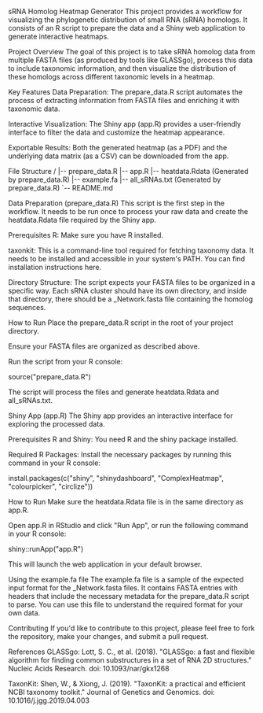 sRNA Homolog Heatmap Generator
This project provides a workflow for visualizing the phylogenetic distribution of small RNA (sRNA) homologs. It consists of an R script to prepare the data and a Shiny web application to generate interactive heatmaps.

Project Overview
The goal of this project is to take sRNA homolog data from multiple FASTA files (as produced by tools like GLASSgo), process this data to include taxonomic information, and then visualize the distribution of these homologs across different taxonomic levels in a heatmap.

Key Features
Data Preparation: The prepare_data.R script automates the process of extracting information from FASTA files and enriching it with taxonomic data.

Interactive Visualization: The Shiny app (app.R) provides a user-friendly interface to filter the data and customize the heatmap appearance.

Exportable Results: Both the generated heatmap (as a PDF) and the underlying data matrix (as a CSV) can be downloaded from the app.

File Structure
/
|-- prepare_data.R
|-- app.R
|-- heatdata.Rdata  (Generated by prepare_data.R)
|-- example.fa
|-- all_sRNAs.txt   (Generated by prepare_data.R)
`-- README.md


Data Preparation (prepare_data.R)
This script is the first step in the workflow. It needs to be run once to process your raw data and create the heatdata.Rdata file required by the Shiny app.

Prerequisites
R: Make sure you have R installed.

taxonkit: This is a command-line tool required for fetching taxonomy data. It needs to be installed and accessible in your system's PATH. You can find installation instructions here.

Directory Structure: The script expects your FASTA files to be organized in a specific way. Each sRNA cluster should have its own directory, and inside that directory, there should be a _Network.fasta file containing the homolog sequences.

How to Run
Place the prepare_data.R script in the root of your project directory.

Ensure your FASTA files are organized as described above.

Run the script from your R console:

source("prepare_data.R")


The script will process the files and generate heatdata.Rdata and all_sRNAs.txt.

Shiny App (app.R)
The Shiny app provides an interactive interface for exploring the processed data.

Prerequisites
R and Shiny: You need R and the shiny package installed.

Required R Packages: Install the necessary packages by running this command in your R console:

install.packages(c("shiny", "shinydashboard", "ComplexHeatmap", "colourpicker", "circlize"))


How to Run
Make sure the heatdata.Rdata file is in the same directory as app.R.

Open app.R in RStudio and click "Run App", or run the following command in your R console:

shiny::runApp("app.R")


This will launch the web application in your default browser.

Using the example.fa file
The example.fa file is a sample of the expected input format for the _Network.fasta files. It contains FASTA entries with headers that include the necessary metadata for the prepare_data.R script to parse. You can use this file to understand the required format for your own data.

Contributing
If you'd like to contribute to this project, please feel free to fork the repository, make your changes, and submit a pull request.


References
GLASSgo: Lott, S. C., et al. (2018). "GLASSgo: a fast and flexible algorithm for finding common substructures in a set of RNA 2D structures." Nucleic Acids Research. doi: 10.1093/nar/gkx1268

TaxonKit: Shen, W., & Xiong, J. (2019). "TaxonKit: a practical and efficient NCBI taxonomy toolkit." Journal of Genetics and Genomics. doi: 10.1016/j.jgg.2019.04.003

